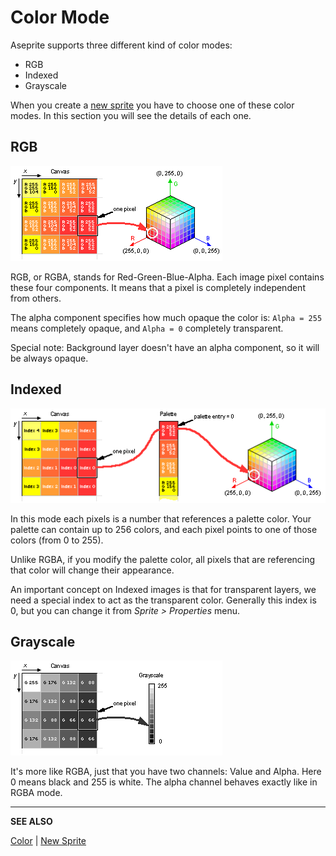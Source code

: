 # Color Mode

Aseprite supports three different kind of color modes:

* RGB
* Indexed
* Grayscale

When you create a [new sprite](new-sprite.md) you have to choose one of these color
modes. In this section you will see the details of each one.

## RGB

![RGB Mode](color/rgb-mode.png)

RGB, or RGBA, stands for Red-Green-Blue-Alpha. Each image pixel
contains these four components. It means that a pixel is completely
independent from others.

The alpha component specifies how much opaque the color is:
`Alpha = 255` means completely opaque, and `Alpha = 0` completely
transparent.

Special note: Background layer doesn't have an alpha component, so
it will be always opaque.

## Indexed

![Indexed Mode](color/indexed-mode.gif)

In this mode each pixels is a number that references a palette
color. Your palette can contain up to 256 colors, and each pixel
points to one of those colors (from 0 to 255).

Unlike RGBA, if you modify the palette color, all pixels that are
referencing that color will change their appearance.

An important concept on Indexed images is that for transparent layers,
we need a special index to act as the transparent color.
Generally this index is 0, but you can change it
from *Sprite > Properties* menu.

## Grayscale

![Grayscale Mode](color/gray-mode.png)

It's more like RGBA, just that you have two channels: Value and Alpha.
Here 0 means black and 255 is white. The alpha channel behaves exactly
like in RGBA mode.

---

**SEE ALSO**

[Color](color.md) |
[New Sprite](new-sprite.md)
